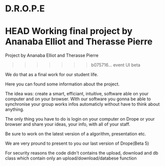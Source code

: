 D.R.O.P.E
=========

HEAD
Working final project by Ananaba Elliot and Therasse Pierre
=======
Project by Ananaba Elliot and Therasse Pierre
>>>>>>> b075716... event UI beta

We do that as a final work for our student life.

Here you can found some information about the project.



The idea was: create a smart, efficiant, intuitive, software able on your
computer and on your browser. With our software you gonna be able to synchronise
your group works infos automaticly without have to think about anything.

The only thing you have to do is login on your computer on Drope or your browser
and share your ideas, your info, with all of your staff.

Be sure to work on the latest version of a algorithm, presentation etc.

We are very pround to present to you our last version of Drope(Beta 5)

For security reasons the code didn't contains the upload, download and db class which contain only an upload/download/databese function
